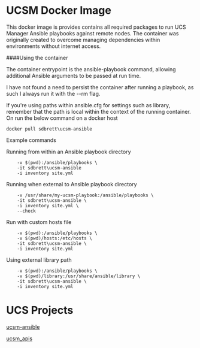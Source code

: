 # UCSM Docker Image

This docker image is provides contains all required packages to run UCS Manager Ansible playbooks against remote nodes.
The container was originally created to overcome managing dependencies within environments without internet access.

####Using the container

The container entrypoint is the ansible-playbook command, allowing additional Ansible arguments to be passed at run time.

I have not found a need to persist the container after running a playbook, as such I always run it with the --rm flag.

If you're using paths within ansible.cfg for settings such as library, remember that the path is local within the context of the running container.
On run the below command on a docker host


```docker pull sdbrett\ucsm-ansible ```

Example commands

Running from within an Ansible playbook directory

``` docker run --rm \
    -v $(pwd):/ansible/playbooks \
    -it sdbrett\ucsm-ansible 
    -i inventory site.yml 
```

Running when external to Ansible playbook directory

``` docker run --rm \
    -v /usr/share/my-ucsm-playbook:/ansible/playbooks \
    -it sdbrett\ucsm-ansible \
    -i inventory site.yml \
    --check 
```

Run with custom hosts file

``` docker run --rm \
    -v $(pwd):/ansible/playbooks \
    -v $(pwd)/hosts:/etc/hosts \
    -it sdbrett\ucsm-ansible \
    -i inventory site.yml 
```

Using external library path

``` docker run --rm \
    -v $(pwd):/ansible/playbooks \
    -v $(pwd)/library:/usr/share/ansible/library \
    -it sdbrett\ucsm-ansible \
    -i inventory site.yml 
```

# UCS Projects

[ucsm-ansible](https://github.com/CiscoUcs/ucsm-ansible)

[ucsm_apis](https://github.com/CiscoUcs/ucsm_apis)
